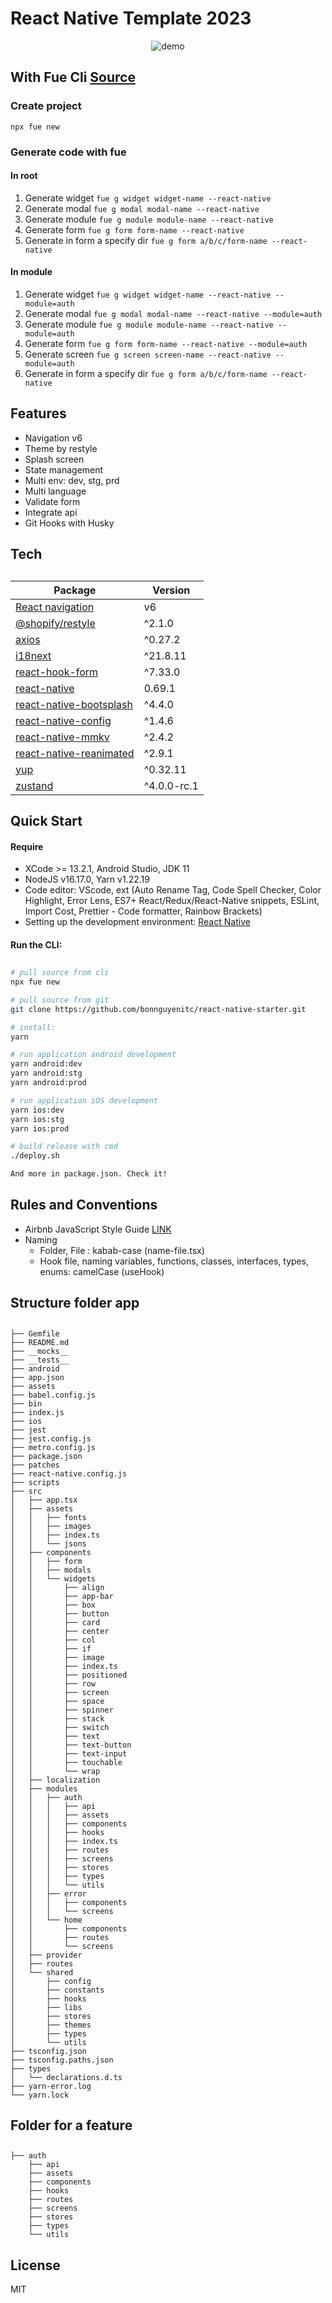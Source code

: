 # React Native Template 2023

<p align="center"><img src="https://raw.githubusercontent.com/bonnguyenitc/react-native-starter/main/dist/demo.gif" alt="demo"></p>

## With Fue Cli [Source](https://github.com/bonnguyenitc/fue)

### Create project

`npx fue new`

### Generate code with fue

#### In root

1. Generate widget
   `fue g widget widget-name --react-native`
2. Generate modal
   `fue g modal modal-name --react-native`
3. Generate module
   `fue g module module-name --react-native`
4. Generate form
   `fue g form form-name --react-native`
5. Generate in form a specify dir
   `fue g form a/b/c/form-name --react-native`

#### In module

1. Generate widget
   `fue g widget widget-name --react-native --module=auth`
2. Generate modal
   `fue g modal modal-name --react-native --module=auth`
3. Generate module
   `fue g module module-name --react-native --module=auth`
4. Generate form
   `fue g form form-name --react-native --module=auth`
5. Generate screen
   `fue g screen screen-name --react-native --module=auth`
6. Generate in form a specify dir
   `fue g form a/b/c/form-name --react-native`

## Features

- Navigation v6
- Theme by restyle
- Splash screen
- State management
- Multi env: dev, stg, prd
- Multi language
- Validate form
- Integrate api
- Git Hooks with Husky

## Tech

##

| Package                                                                        | Version     |
| ------------------------------------------------------------------------------ | ----------- |
| [React navigation](https://github.com/Shopify/restyle)                         | v6          |
| [@shopify/restyle](https://github.com/Shopify/restyle)                         | ^2.1.0      |
| [axios](https://axios-http.com/)                                               | ^0.27.2     |
| [i18next](https://www.i18next.com/)                                            | ^21.8.11    |
| [react-hook-form](https://react-hook-form.com/)                                | ^7.33.0     |
| [react-native](https://reactnative.dev/)                                       | 0.69.1      |
| [react-native-bootsplash](https://github.com/zoontek/react-native-bootsplash)  | ^4.4.0      |
| [react-native-config](https://github.com/luggit/react-native-config)           | ^1.4.6      |
| [react-native-mmkv](https://github.com/mrousavy/react-native-mmkv)             | ^2.4.2      |
| [react-native-reanimated](https://docs.swmansion.com/react-native-reanimated/) | ^2.9.1      |
| [yup](https://github.com/jquense/yup)                                          | ^0.32.11    |
| [zustand](https://github.com/pmndrs/zustand)                                   | ^4.0.0-rc.1 |

## Quick Start

#### Require

- XCode >= 13.2.1, Android Studio, JDK 11
- NodeJS v16.17.0, Yarn v1.22.19
- Code editor: VScode, ext (Auto Rename Tag, Code Spell Checker, Color Highlight, Error Lens, ES7+ React/Redux/React-Native snippets, ESLint, Import Cost, Prettier - Code formatter, Rainbow Brackets)
- Setting up the development environment: [React Native](https://reactnative.dev/docs/environment-setup)

#### Run the CLI:

##

```bash
# pull source from cli
npx fue new

# pull source from git
git clone https://github.com/bonnguyenitc/react-native-starter.git

# install:
yarn

# run application android development
yarn android:dev
yarn android:stg
yarn android:prod

# run application iOS development
yarn ios:dev
yarn ios:stg
yarn ios:prod

# build release with cmd
./deploy.sh

And more in package.json. Check it!
```

## Rules and Conventions

- Airbnb JavaScript Style Guide [LINK](https://github.com/airbnb/javascript)
- Naming
  - Folder, File : kabab-case (name-file.tsx)
  - Hook file, naming variables, functions, classes, interfaces, types, enums: camelCase (useHook)

## Structure folder app

##

```
├── Gemfile
├── README.md
├── __mocks__
├── __tests__
├── android
├── app.json
├── assets
├── babel.config.js
├── bin
├── index.js
├── ios
├── jest
├── jest.config.js
├── metro.config.js
├── package.json
├── patches
├── react-native.config.js
├── scripts
├── src
│   ├── app.tsx
│   ├── assets
│   │   ├── fonts
│   │   ├── images
│   │   ├── index.ts
│   │   └── jsons
│   ├── components
│   │   ├── form
│   │   ├── modals
│   │   └── widgets
│   │       ├── align
│   │       ├── app-bar
│   │       ├── box
│   │       ├── button
│   │       ├── card
│   │       ├── center
│   │       ├── col
│   │       ├── if
│   │       ├── image
│   │       ├── index.ts
│   │       ├── positioned
│   │       ├── row
│   │       ├── screen
│   │       ├── space
│   │       ├── spinner
│   │       ├── stack
│   │       ├── switch
│   │       ├── text
│   │       ├── text-button
│   │       ├── text-input
│   │       ├── touchable
│   │       └── wrap
│   ├── localization
│   ├── modules
│   │   ├── auth
│   │   │   ├── api
│   │   │   ├── assets
│   │   │   ├── components
│   │   │   ├── hooks
│   │   │   ├── index.ts
│   │   │   ├── routes
│   │   │   ├── screens
│   │   │   ├── stores
│   │   │   ├── types
│   │   │   └── utils
│   │   ├── error
│   │   │   ├── components
│   │   │   └── screens
│   │   └── home
│   │       ├── components
│   │       ├── routes
│   │       └── screens
│   ├── provider
│   ├── routes
│   └── shared
│       ├── config
│       ├── constants
│       ├── hooks
│       ├── libs
│       ├── stores
│       ├── themes
│       ├── types
│       └── utils
├── tsconfig.json
├── tsconfig.paths.json
├── types
│   └── declarations.d.ts
├── yarn-error.log
└── yarn.lock
```

## Folder for a feature

##

```
├── auth
    ├── api
    ├── assets
    ├── components
    ├── hooks
    ├── routes
    ├── screens
    ├── stores
    ├── types
    └── utils
```

## License

MIT
